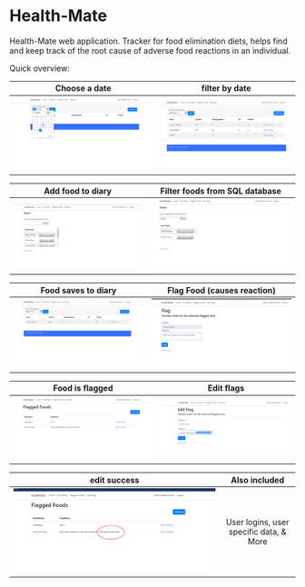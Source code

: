 # Health-Mate
Health-Mate web application.
Tracker for food elimination diets, helps find and keep track of the root cause of adverse food reactions in an individual.

Quick overview:

Choose a date           |  filter by date
:-------------------------:|:-------------------------:
![](choosedate.png) |  ![](filteredbydate.png)

Add food to diary             |  Filter foods from SQL database
:-------------------------:|:-------------------------:
![](searchabledb.png ) |  ![](searchfilterfood.png)

Food saves to diary           |  Flag Food (causes reaction)
:-------------------------:|:-------------------------:
![](foodsavestodiaray.png) |  ![](flagfood.png)

Food is flagged           |  Edit flags
:-------------------------:|:-------------------------:
![](flagged.png) |  ![](editsuccess.png)

edit success           |  Also included
:-------------------------:|:-------------------------:
![](edited.png) |  User logins, user specific data, & More

